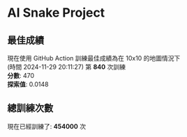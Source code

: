 
# AI Snake Project

## **最佳成績**








































現在使用 GitHub Action 訓練最佳成績為在 10x10 的地圖情況下  
(時間 2024-11-29 20:11:27) 第 **840** 次訓練  
**分數**: 470  
**探索值**: 0.0148

















































































## 總訓練次數
現在已經訓練了: **454000** 次
